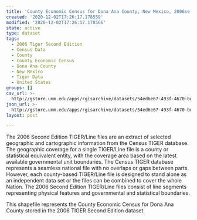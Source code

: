 ```yaml
---
title: 'County Economic Census for Dona Ana County, New Mexico, 2006se TIGER'
created: '2020-12-02T17:26:17.178559'
modified: '2020-12-02T17:26:17.178566'
state: active
type: dataset
tags:
  - 2006 Tiger Second Edition
  - Census Data
  - County
  - County Economic Census
  - Dona Ana County
  - New Mexico
  - Tiger Data
  - United States
groups: []
csv_url: >-
  http://gstore.unm.edu/apps/rgisarchive/datasets/54ed6e67-493f-4670-bd8d-26d7c9780880/tgr2006se_dona_ctyec.derived.csv
json_url: >-
  http://gstore.unm.edu/apps/rgisarchive/datasets/54ed6e67-493f-4670-bd8d-26d7c9780880/tgr2006se_dona_ctyec.derived.json
layout: post

---
```

The 2006 Second Edition TIGER/Line files are an extract of selected geographic and cartographic information from the Census TIGER database.  The geographic coverage for a single TIGER/Line file is a county or statistical equivalent entity, with the coverage area based on the latest available governmental unit boundaries. The Census TIGER database represents a seamless national file with no overlaps or gaps between parts.  However, each county-based TIGER/Line file is designed to stand alone as an independent data set or the files can be combined to cover the whole Nation.  The 2006 Second Edition  TIGER/Line files consist of line segments representing physical features and governmental and statistical boundaries.  

This shapefile represents the County Economic Census for Dona Ana County stored in the 2006 TIGER Second Edition dataset.
